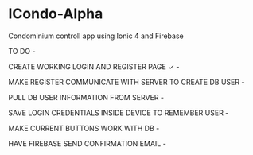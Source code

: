 # ICondo-Alpha
Condominium controll app using Ionic 4 and Firebase

TO DO -

CREATE WORKING LOGIN AND REGISTER PAGE ✓ -

MAKE REGISTER COMMUNICATE WITH SERVER TO CREATE DB USER -

PULL DB USER INFORMATION FROM SERVER -

SAVE LOGIN CREDENTIALS INSIDE DEVICE TO REMEMBER USER -

MAKE CURRENT BUTTONS WORK WITH DB -

HAVE FIREBASE SEND CONFIRMATION EMAIL -
